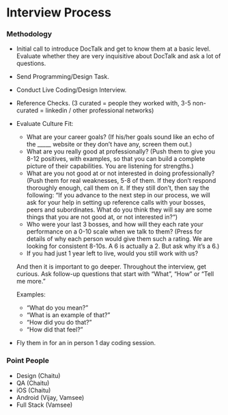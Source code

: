 # Interview Process

### Methodology
* Initial call to introduce DocTalk and get to know them at a basic level. Evaluate whether they are very inquisitive about DocTalk and ask a lot of questions.
* Send Programming/Design Task.
* Conduct Live Coding/Design Interview.
* Reference Checks. (3 curated = people they worked with, 3-5 non-curated = linkedin / other professional networks)
* Evaluate Culture Fit:
    * What are your career goals?
	(If his/her goals sound like an echo of the _____ website or they don’t have any, screen them out.)
    * What are you really good at professionally?
	(Push them to give you 8-12 positives, with examples, so that you can build a complete picture of their capabilities. You are listening for strengths.)
    * What are you not good at or not interested in doing professionally?
	(Push them for real weaknesses, 5-8 of them. If they don’t respond thoroughly enough, call them on it. If they still don’t, then say the following:  “If you advance to the next step in our process, we will ask for your help in setting up reference calls with your bosses, peers and subordinates. What do you think they will say are some things that you are not good at, or not interested in?“)
    * Who were your last 3 bosses, and how will they each rate your performance on a 0-10 scale when we talk to them?
    (Press for details of why each person would give them such a rating. We are looking for consistent 8-10s. A 6 is actually a 2. But ask why it’s a 6.)	
    * If you had just 1 year left to live, would you still work with us?

    And then it is important to go deeper. Throughout the interview, get curious. Ask follow-up questions that start with “What”, “How” or “Tell me more.”

    Examples:
    * “What do you mean?”
    * “What is an example of that?”
    * “How did you do that?”
    * “How did that feel?”
* Fly them in for an in person 1 day coding session.

### Point People
* Design (Chaitu)
* QA (Chaitu)
* iOS (Chaitu)
* Android (Vijay, Vamsee)
* Full Stack (Vamsee)
